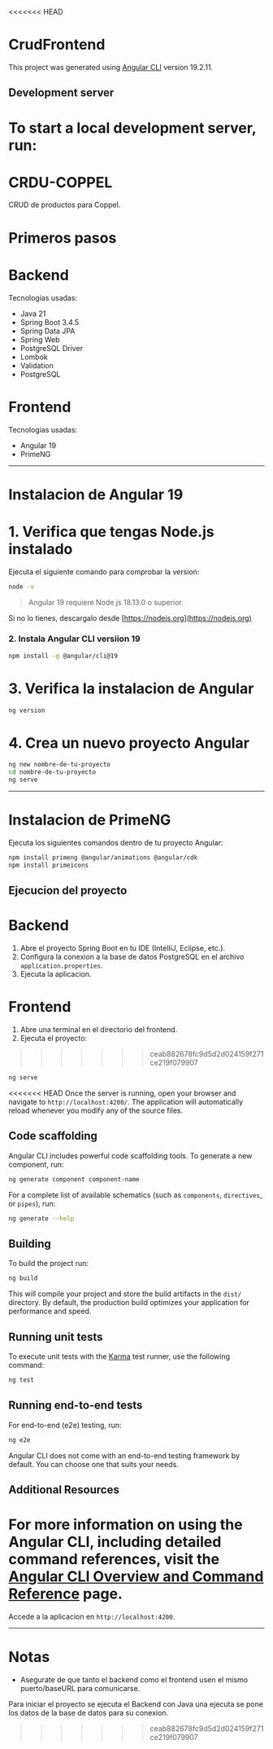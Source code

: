 <<<<<<< HEAD
# CrudFrontend

This project was generated using [Angular CLI](https://github.com/angular/angular-cli) version 19.2.11.

## Development server

To start a local development server, run:
=======
# CRDU-COPPEL

CRUD de productos para Coppel.

# Primeros pasos

# Backend

Tecnologias usadas:

- Java 21
- Spring Boot 3.4.5
- Spring Data JPA
- Spring Web
- PostgreSQL Driver
- Lombok
- Validation
- PostgreSQL

# Frontend

Tecnologias usadas:

- Angular 19
- PrimeNG

---

# Instalacion de Angular 19

# 1. Verifica que tengas Node.js instalado

Ejecuta el siguiente comando para comprobar la version:

```bash
node -v
```

> Angular 19 requiere Node.js 18.13.0 o superior.

Si no lo tienes, descargalo desde [https://nodejs.org](https://nodejs.org)

### 2. Instala Angular CLI versiion 19

```bash
npm install -g @angular/cli@19
```

# 3. Verifica la instalacion de Angular

```bash
ng version
```

# 4. Crea un nuevo proyecto Angular

```bash
ng new nombre-de-tu-proyecto
cd nombre-de-tu-proyecto
ng serve
```

---

# Instalacion de PrimeNG

Ejecuta los siguientes comandos dentro de tu proyecto Angular:

```bash
npm install primeng @angular/animations @angular/cdk
npm install primeicons
```



## Ejecucion del proyecto

# Backend

1. Abre el proyecto Spring Boot en tu IDE (IntelliJ, Eclipse, etc.).
2. Configura la conexion a la base de datos PostgreSQL en el archivo `application.properties`.
3. Ejecuta la aplicacion.

# Frontend

1. Abre una terminal en el directorio del frontend.
2. Ejecuta el proyecto:
>>>>>>> ceab882678fc9d5d2d024159f271ce219f079907

```bash
ng serve
```

<<<<<<< HEAD
Once the server is running, open your browser and navigate to `http://localhost:4200/`. The application will automatically reload whenever you modify any of the source files.

## Code scaffolding

Angular CLI includes powerful code scaffolding tools. To generate a new component, run:

```bash
ng generate component component-name
```

For a complete list of available schematics (such as `components`, `directives`, or `pipes`), run:

```bash
ng generate --help
```

## Building

To build the project run:

```bash
ng build
```

This will compile your project and store the build artifacts in the `dist/` directory. By default, the production build optimizes your application for performance and speed.

## Running unit tests

To execute unit tests with the [Karma](https://karma-runner.github.io) test runner, use the following command:

```bash
ng test
```

## Running end-to-end tests

For end-to-end (e2e) testing, run:

```bash
ng e2e
```

Angular CLI does not come with an end-to-end testing framework by default. You can choose one that suits your needs.

## Additional Resources

For more information on using the Angular CLI, including detailed command references, visit the [Angular CLI Overview and Command Reference](https://angular.dev/tools/cli) page.
=======
Accede a la aplicacion en `http://localhost:4200`.

---

# Notas

- Asegurate de que tanto el backend como el frontend usen el mismo puerto/baseURL para comunicarse.

Para iniciar el proyecto se ejecuta el Backend con Java una ejecuta se pone los datos de la base de datos para su conexion.


>>>>>>> ceab882678fc9d5d2d024159f271ce219f079907
